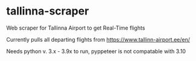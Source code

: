 # tallinna-scraper
Web scraper for Tallinna Airport to get Real-Time flights

Currently pulls all departing flights from https://www.tallinn-airport.ee/en/

Needs python v. 3.x - 3.9x to run, pyppeteer is not compatable with 3.10
